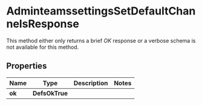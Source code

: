 

# AdminteamssettingsSetDefaultChannelsResponse

This method either only returns a brief _OK_ response or a verbose schema is not available for this method.

## Properties

| Name | Type | Description | Notes |
|------------ | ------------- | ------------- | -------------|
|**ok** | **DefsOkTrue** |  |  |



